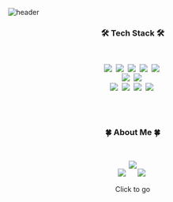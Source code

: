 <!-- SihyunLee -->
![header](https://capsule-render.vercel.app/api?type=waving&animation=fadeIn&color=gradient&customColorList=27&height=200&section=header&text=Sihyun%20Lee&fontColor=ffffff&fontSize=40&fontAlign=60&fontAlignY=35&desc=Hello,World🐱%20I'm&ddescSize=20&descAlign=37&descAlignY=35)

<h3 align="center">🛠️ Tech Stack 🛠️</h3>
<br>

<p align = "center">
  <img src="https://img.shields.io/badge/Java-006D5C?style=flat-square&logo=CoffeeScript&logoColor=white"/></a>&nbsp 
  <img src="https://img.shields.io/badge/Spring-green?style=flat-square&logo=spring&logoColor=white"/></a>&nbsp  
  <img src="https://img.shields.io/badge/JavaScript-F7DF1E?style=flat-square&logo=JavaScript&logoColor=black"/></a>&nbsp 
  <img src="https://img.shields.io/badge/Nexacro-E01F27?style=flat-square&logo=expertsexchange&logoColor=white"/></a>&nbsp 
  <img src="https://img.shields.io/badge/PHP-777BB4?style=flat-square&logo=PHP&logoColor=white"/></a>&nbsp 
<br>
  <img src="https://img.shields.io/badge/MySQL-4479A1?style=flat-square&logo=MySQL&logoColor=white"/></a>&nbsp 
  <img src="https://img.shields.io/badge/Tibero-F80000?style=flat-square&logo=Oracle&logoColor=white"/></a>&nbsp 
<br>
  <img src="https://img.shields.io/badge/AWS EC2-FF8C00?style=flat-square&logo=amazon&logoColor=white"/></a>&nbsp 
  <img src="https://img.shields.io/badge/Git-F05032?style=flat-square&logo=Git&logoColor=white"/></a>&nbsp 
  <img src="https://img.shields.io/badge/Arduino-00979D?style=flat-square&logo=Arduino&logoColor=white"/></a>&nbsp
  <img src="https://img.shields.io/badge/Notion-343434?style=flat-square&logo=Notion&logoColor=white"/></a>&nbsp  
</p>

<br><br>
<h3 align="center">🍀 About Me 🍀</h3><br>

<p align="center">
    <a href="https://leesyun.notion.site/Lee-Sihyun-4ab28bfe2070424382a7ed22a30a60d3?pvs=4/"><img src="https://img.shields.io/badge/Notion-Portfolio-8BC0D0?style=for-the-badge&logo=notion&logoColor=8BC0D0"/></a><br>
    <a href="https://codesyun.tistory.com/"><img src="https://img.shields.io/badge/Tistory-Tech Blog-EEEEEE?style=for-the-badge&logo=Blogger&logoColor=white"/></a>&nbsp; &nbsp; &nbsp;
	<a href="https://www.instagram.com/s.yun.tudio/"><img src="https://img.shields.io/badge/Instagram-Drawing-EEEEEE?style=for-the-badge&logo=instagram&logoColor=white"/></a>&nbsp
</p>

<p align="center">Click to go </p>

<!--
<img src="https://img.shields.io/badge/CSS-1572B6?style=flat-square&logo=CSS3&logoColor=white"/>
<img src="https://img.shields.io/badge/Javascript-F7DF1E?style=flat-square&logo=Javascript&logoColor=white"/>
<img src="https://img.shields.io/badge/Spring-6DB33F?style=flat-square&logo=Spring&logoColor=white"/>
-->

